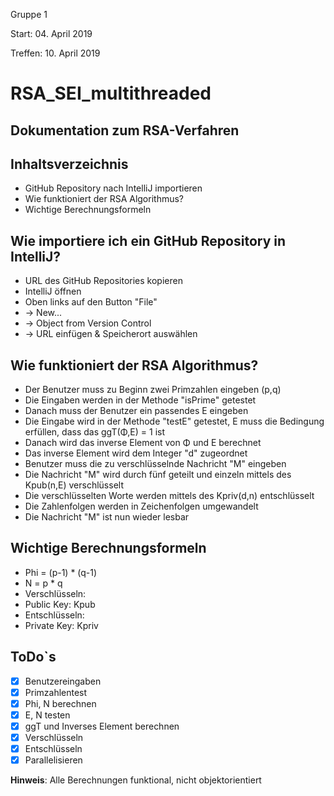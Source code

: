 Gruppe 1

Start: 04. April 2019

Treffen: 10. April 2019

# **RSA_SEI_multithreaded**

## Dokumentation zum RSA-Verfahren

## Inhaltsverzeichnis
* GitHub Repository nach IntelliJ importieren
* Wie funktioniert der RSA Algorithmus?
* Wichtige Berechnungsformeln

## Wie importiere ich ein GitHub Repository in IntelliJ?
* URL des GitHub Repositories kopieren
* IntelliJ öffnen
* Oben links auf den Button "File"
* -> New...
* -> Object from Version Control
* -> URL einfügen & Speicherort auswählen

## Wie funktioniert der RSA Algorithmus?
* Der Benutzer muss zu Beginn zwei Primzahlen eingeben (p,q)
* Die Eingaben werden in der Methode "isPrime" getestet
* Danach muss der Benutzer ein passendes E eingeben
* Die Eingabe wird in der Methode "testE" getestet, E muss die Bedingung erfüllen, dass das ggT(Φ,E) = 1 ist
* Danach wird das inverse Element von Φ und E berechnet
* Das inverse Element wird dem Integer "d" zugeordnet
* Benutzer muss die zu verschlüsselnde Nachricht "M" eingeben
* Die Nachricht "M" wird durch fünf geteilt und einzeln mittels des Kpub(n,E) verschlüsselt
* Die verschlüsselten Worte werden mittels des Kpriv(d,n) entschlüsselt
* Die Zahlenfolgen werden in Zeichenfolgen umgewandelt
* Die Nachricht "M" ist nun wieder lesbar

## Wichtige Berechnungsformeln
* Phi = (p-1) * (q-1)
* N = p * q
* Verschlüsseln:
* Public Key: Kpub
* Entschlüsseln:
* Private Key: Kpriv

## ToDo`s
* [x] Benutzereingaben
* [x] Primzahlentest
* [x] Phi, N berechnen
* [x] E, N testen
* [x] ggT und Inverses Element berechnen
* [x] Verschlüsseln
* [x] Entschlüsseln
* [x] Parallelisieren

**Hinweis**: Alle Berechnungen funktional, nicht objektorientiert
